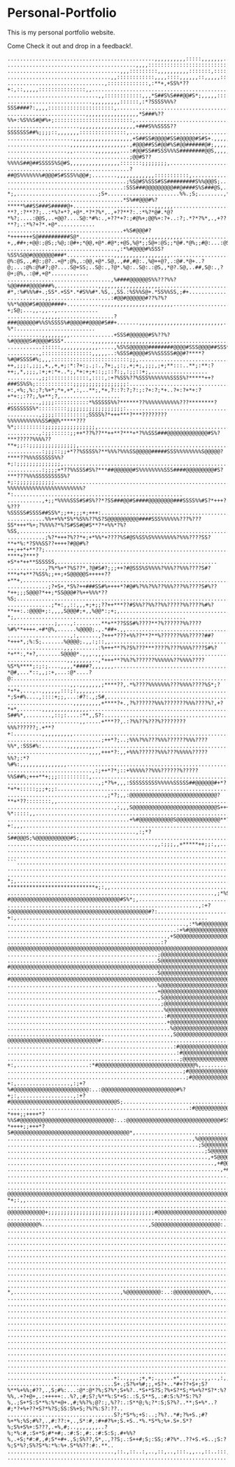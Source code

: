 # Personal-Portfolio
 
This is my personal portfolio website.

Come Check it out and drop in a feedback!.


```.........................................................................................................................................................................................................................................................................................................
...............................................,,,,,,,,,,:::::,,,,,,,.......................................................................................................................................................................................................................................
.........................................,,,,::::::::::::::::::::::::::,,,,.................................................................................................................................................................................................................................
....................................,,,:::::::::,,,,,,,,,,:::::::,::::::::::,,,.............................................................................................................................................................................................................................
.................................,,::::::::::::,,,,::::,,,,,,::,,,,,::::::::::::,,..........................................................................................................................................................................................................................
...............................,:::::::::::::,:**+,+SS%*??+:,::,,,,,:::::::::::::::,,.......................................................................................................................................................................................................................
.............................,,::::::::::::,,,*S##S%S###@@#S*;,,,,,:::::::::::::::::::,.....................................................................................................................................................................................................................
...........................,,,,,,,,,::::::,:*?SSSS%%%?SSS####?:,,,,:::::::::::::::::::::,...................................................................................................................................................................................................................
.........................,,,,,,,,,,,,,,,,,*S###%??%%+:%S%%S#@#%+;:::::::::::::::::::::::::,.................................................................................................................................................................................................................
.......................,,,,,,,,,,,,,,,,,,+###S%%SSSS??SSSSSSS##%;;;;::,,,,,,,:::::::::::::::,...............................................................................................................................................................................................................
.....................,,,,,,,,,,,,,,,,,,,+S##SS#@@@@#SS#@@@@@#S#S+.,,,,,,,,,,,,:::::::::::::::,..............................................................................................................................................................................................................
....................,,,,,,,,,,,,,,,,,,.,#@@@##SS#@@#%S#@@######@#;,,,,,,,,,:,,::::::::;;;;;;;;:,...........................................................................................................,,,.,,::,,..,:,,,,...............................................................................
...................,,.......,,,,,,,,...:#@@#SS##SSS%%%S########@@S,,,,,,,,,::::::::::;;;;;;;;;;;,..........................................................................................................+;++++++++;,,+:++;+..............................................................................
.......................................;@@#S??%%%%S##@##SSSSS%S@#S,,,,,,,,,,,,,,,,:::::::;;;;;;;;,.........................................................................................................,.,,,,,,,,:,.,,,,,,..............................................................................
.......................................?##@S%%%%%%%#@@@#S#SSS%%@@#;........,,,,,,,,,,,,:::::::::::,.........................................................................................................................................................................................................
......................................;%S@#S%SSS#SS#########S%%@@@S;.........,,,,,,,,,,,,,,,,,,,,,,,........................................................................................................................................................................................................
.....................................:SSS###@@@@@@@@@##@####S%S###@S,...............,,,,,,,,,,,,,,,,,....................................,;*?*;,..........................;S+.......................%%.;S;........,**,....+*;....+*,.:**,.........;*,..;+,...................................;S;............
.....................................*S%##@@@#%?*****%##SS###S#####@+..........................,,,,,,....................................*@?;*%;.,*%?**?,:?**??;..:*%?+*?,+@*.*?*?%*,.,+??**?:.:*%?*@#.*@?*%?;....:@@S,..+@@?....S@:*#%:.,+??*+?:;#@%+;@@%+:?+..:?;.*?*?%*,.,+??**?;.:*%?+?*.+@*............
.....................................+%S#@@@#?*+++++++S@##########S@*....................,,,,,,,,,,,,,...................................:%S%?+,,##+;+@@:;@S;;%@;:@#+;*@@,+@*.#@*;+@S,%@*;;S@+:@S;;*@#.*@%;;#@:...:@S#%.;@%@?....S@#@+...%@*;;S@+,S@+::S@+:;@%..;@?.#@*;+@S,%@*;;S@+:@S;;*@@,+@*............
...................................,:*%#@@@@#%SSS?%SS%S@@#@@@@@@@###*...............,,,,,,,,,,,,,,,,,,...................................:+;:?@%:@S,.,#@:;@?..+@*;@%,.:@@,+@*.S@,.,##,#@:.,%@++@?,.:@#.*@+..?@;...:@%:@%#?;@?....S@+SS;..S@:.,?@*.%@:..S@:.:@S,,*@?.S@,..##,S@:.,?@+;@%,.:@#,+@*............
.................................,%####@@@@@@S%%???%%?%@@####@@@@###%,.............,,,,,,,,,,,,,,,,,,,,..................................:%S%%%;.+SS%%S#,:#*..;#+.+SS%%SS,;#+.%S,.,SS.:%S%%%#;.*SS%%#S.+#;..*#;...,#%.;#%,:#*....%#,,?#*,:%#%%%#+.;SS*.+SS*.*#S%%#*.%S,.,SS.:%S%%S@+.*SS%%SS,;#+............
............,,...................:#@@#@@@@@@#??%?%?%%*%@@@#S#@@@@####+...........,,,,,,,,,,,,,,,,,,,,,,,...................................,,,.....,,..,..,,...,....,,.,,..,..,,...,,...,,,.,....,,.,,..,...,,.....,,..,...,,....,,...,,,..,,,.,....,,...,,..,,,.,,.,,...,,.;%?+;S@;...,,.,,..,.............
...........,,,,,,.................?###@@@@@@#%%S%SSSS%#@@@@##@@@@#S##+.......,,,,,,,,,,,,,,,,,,,,,,,,,,,....................................................................................................................................................................,+??%*:.........................
...........,,,,,,,,,..............+SSS#@@@@@@#S%??%?%#@@@@@S#@@@@#SSS*.........,,,,,,,,,,,,,,,,,,,,,,,,,....................................................................................................................................................................................................
...........::::::,,,,,,,,,,,,.....,%S%S@@@@@@########@@@@#SSS@@@@##SSS*;,.......,,,,,,,,,,,,,,,,,,,,,,,,.........................................,:,,.....:,.............,:,.................,:.,........,,,.................,,.....,,:,,,.:,..,:,.........:,..,,.,,.........,:.............................
..........,::::::::::::::::,,,,,..:%SSS#@@@@#S%%SSSSS#@@#?****?%#@#SSSS#%;,,,:::::::::::::::::::::::::;;,.......................................++;;;:+.:;+*;+,:;;;,+;,.;?++,;;;:,;;;,+,,+,+;:*:?+:;.;:.,?+;,;:;,+;+;,;;;,;+;**:::..**;:**:?++;,*,;;;,:+;+:*+..*;,*+:+;+::;;::?:;,:;;::+;,..................
..........,;;:::::::::::::,::::,:+?%SS%??%SSS%%%%%%%SSSS%?*****++?###SS%S%;::::::::::::;;;;;;;;;;;;;;;;;:......................................,?;,::,***,**:*+**+*:?:..:++*:%+**+*:;,?::?:%::?,?;,*+*,.,?+:,+%;,%:;?;%+*;*+,+*,:,..**;,*+,?::?:?;?:;:?+:?;*+..?+:?+*+:?+*+:;:??;,%+**;?,...................
..........,;;;;:::::::::::*%SSSSS%%?******??%%%%%%%%%%%???********?#SSSSSSS%*:::::::::;;;;;;;;;;;;;;;;;;:.......................................,;;;:.:%:.:;;;,,;;:,;...,;;;,:;;,,;;:,:;;;,;.,;.:;.;?,..,;;:,;,;:?;;:,:;;,::.,;:+:..:;;,,;,;,,;,;,:;;,,;;;,::..;,.::,;;;:,;;:,;,;,:;;,,;....................
..........,;;;;::::::::::;SSSS%?*+++***?***????????%%%%%%%%%%%SS#@@%*****???%*;:::::::::;;;;;;;;;;;;;;;;,.............................................::...........................................::...........,;..............,...........................................................................
..........,:;;::::::;;++*??%??**++**?***+*?%%SSS###@@@@@@@@@@@@@#S%?***?????%%%%??**+;;::;;;;;;;;;;;;;;;,...................................................................................................................................................................................................
...........:;;;::;;+*??%SSSS%?**%%%?%%%SS@@@@@#####SSS%%%%%%%%S@@@@@?****??%%%SSSSSS%%?+;:;;;;;;;;;;;;;;,.............................................................................,,,,,,,,,,,,,,,,,,,,,,,...............................................................................................
...........:;;;;+*??%%SSS#S%?***##@@@@@@#S%%%%%%%%SSS####@@@@@@@@@#S?***???%%%SSSSSSSSS%?+;:;;;;;;;;;;;;..........................................................................,,:,,,,,,,,,,,,,,,,,,,,,,,,,:,,.......,+?%%%%%%%%%%%%%%%%%%%%%%%%?*:......................................................
...........,+;;*%%%%SSS#S#S%??*?SS###@@#S####@@@@@@@@###SSSS%%#S?*+++?%???%SSSSS#SSSS##SS%*;;++;;;+;+++:.........................................................................::,...........................,:,.....+S############################S?,....................................................
............%%++%%*S%*%S%%??%S?S@@@@@@@@@@####SSS%%%%%%???%???SS*+++*%+;?%%%%?*%?S#SS#@#S**?*+%%*?%?%SS,........................................................................,:....,,,.....,,:,.,.,:.,,,,,....:,...;##SSSSSSSSSSSSSSSSSSSSSS%SSSSSS#?,...................................................
............;%?*+++?%??*+;+*%%*+????%S#@S%SS%S%%%%%%%%?%%%????SS?**+*%:*?S%%SS??++++?#@@#%?++;++*+**??;.........................................................................:,....;***+*****%*+****,*:+?:....,:...*#SSSS%+?****+?***?+S*+*++**SSSSSS,...................................................
............,?%*%+*?%S??*,?@#S#?;;;++?#@SSS%S%%%%?%%%??%%%????S#?***+*+**?%SS%;;++;+S@@@@@S+++++??+**+,.........................................................................,:....,,,,,,,,,,,,,,,,,.,,,,.....:,...:S#SSSSSSSSSSSSSSSSSSSSSSSSSSSSS#?....................................................
.............;?+S+,*S%?++###SS#%++++*?#@#%?%%?%%??%%%???%%????S#%??*++;;;S@@@?*++;*SS@@@#?%++%%%*??%S;...........................................................................,:,,.........................,,:,.....:%S###########################S*,....................................................
..............;*+:,,::,,,+;+;;??++***??#S%%??%%??%%?????%%????%#%?**++:.:@@@@+;:,,,,S@@@#;+,,%@@*:;+;,.............................................................................,,,,:::::::::::::::::::::,,,,.........:+*???????????????????????*;,......................................................
...............;,...,:........**+**??SSS#%????**?%??????%%????%#%**++++.+#*@%,......%@@@@;.,.*##+.,,........................................................................................................................................................................................................
....................,:,......,?+++*???+%%??**?**%??????%%%?????##?*+++*,;%:S;.......%@@@@;.,,:;::,,..................................................................................................,:;;,........,::,.........:;;:.........................................................................
..................,,,........:%+++**?%?S%???***????%???%%%%????S#%?*+**:,*+?,.......S@@@@*.,,,.,,,.................................................................................................,*%#@@@%:....,;+,,+;,.....;%%SS%%;.......................................................................
...................,,,,,,,,..,*+++**?%%?%??????%%%%%%??%%%%????%S*%****;:;:;....,,,,*####?,,,,,,,..................................................................................................+@????*@#,...*::,,;:+,...:@*....?@:......................................................................
....................,,.,,,,,,,;****??,.*%????%%%%%%%???%%%%????%S*;?*+*+,...,..,,,,,,:::;:,,,,,,...................................................................................................;@?*;S+#%....,::::+;;,...:#?:.,;S#,......................................................................
.....................,,,,,,,,,+****?+.,?%??????%%%???????%%%????%?,+?*+*,.......,,,,,,,,,,,,,,,.....................................................................................................;?S##%*,........,::;:....:**,,S?:.......................................................................
.......................,,.....+***??,.:?%%??%???%????????%%%??????;.+**?+:.........,,,,,,,,,,.........................................................................................................,,,......................,............................................................................
..............................;++*?;..;%%%?%%???%%%??????%%%????%%*,:SSS#%:........,,,,,,,,,................................................................................................................................................................................................................
..........................,,,,+++*?:,,+%%%??????%%%???%%%%%?????%%?;:*?%#%:,,,,,,,,,,,,,,,..................................................................................................................................................................................................................
...........................,:;++*?*;::+%%%%%??%%%??????%?????%%S##%;+++**+;;;::::::::::,....................................................................................................................................................................................................................
.............................,;*?%+,,,:SSSSSSSSS%%%%%SSSSS##@@@@@@#+*?*+*+:::::;;;+;;:......................................................................................................................................................................................................................
...............................,;*?;,,:@@@@@@@@@@@@@@@@@@@@@@@@@@@@?**+*??::::::::,,........................................................................................................................................................................................................................
..................................,:,,,S@@@@@@@@@@@@@@@@@@@@@@@@@@@S+++?%*:::::,,...........................................................................................................................................................................................................................
.......................................+%#@@@@@@@@@@@S@@@@@@@@@@@@@@**??+:,,,...............................................................................................................................................................................................................................
.........................................,:;*?S##@@@S;%@@@@@@@@@@@#S;,,,....................................................................................................................................................................................................................................
...............................................,,:;;;,,+*****++;;:,,........................................................................................................................................................................................................................................
............................................................................................................................................................................................................................................................................................................
.........................................................................................................................................................................................................................................................................................................```
```.........................................................................................................................................................................................................................................................................................................
............................................................................................................................................................................................................................................................................................................
.......................................................................,,:;+**************************???*;,....................................................................................,;*?****************************+;:,,.......................................................................
..................................................................,;*%S#@@@@@@@@@@@@@@@@@@@@@@@@@@@@@@@@@@@#?;,..............................................................................,;?#@@@@@@@@@@@@@@@@@@@@@@@@@@@@@@@@@@@#S%*;,..................................................................
.............................................................,:+?S@@@@@@@@@@@@@@@@@@@@@@@@@@@@@@@@@@@@@@@@@@@@#?:..........................................................................:*S@@@@@@@@@@@@@@@@@@@@@@@@@@@@@@@@@@@@@@@@@@@@S?+:,.............................................................
.........................................................,:*%#@@@@@@@@@@@@@@@@@@@@@@@@@@@@@@@@@@@@@@@@@@@@@@@@@@@S*:....................................................................:*S@@@@@@@@@@@@@@@@@@@@@@@@@@@@@@@@@@@@@@@@@@@@@@@@@@@#%*:,.........................................................
......................................................:+%#@@@@@@@@@@@@@@@@@@@@@@@@@@@@@@@@@@@@@@@@@@@@@@@@@@@@@@@@@@S*:..............................................................:*S@@@@@@@@@@@@@@@@@@@@@@@@@@@@@@@@@@@@@@@@@@@@@@@@@@@@@@@@@@#%+:......................................................
...................................................,+S@@@@@@@@@@@@@@@@@@@@@@@@@@@@@@@@@@@@@@@@@@@@@@@@@@@@@@@@@@@@@@@@@S+:........................................................,+%@@@@@@@@@@@@@@@@@@@@@@@@@@@@@@@@@@@@@@@@@@@@@@@@@@@@@@@@@@@@@@@@@S*:...................................................
.................................................:?@@@@@@@@@@@@@@@@@@@@@@@@@@@@@@@@@@@@@@@@@@@@@@@@@@@@@@@@@@@@@@@@@@@@@@@%+,..................................................,+%@@@@@@@@@@@@@@@@@@@@@@@@@@@@@@@@@@@@@@@@@@@@@@@@@@@@@@@@@@@@@@@@@@@@@@@?:.................................................
................................................;@@@@@@@@@@@@@@@@@@@@@@@@@@@@@@@@@@@@@@@@@@@@@@@@@@@@@@@@@@@@@@@@@@@@@@@@@@@@%+,............................................,;%#@@@@@@@@@@@@@@@@@@@@@@@@@@@@@@@@@@@@@@@@@@@@@@@@@@@@@@@@@@@@@@@@@@@@@@@@@@@;................................................
................................................S@@@@@@@@@@@@@@@@@@@@@@@@@@@@@@@@@@@@@@@@@@@@@@@@@@@@@@@@@@@@@@@@@@@@@@@@@@@@@@#?;,......................................,;?#@@@@@@@@@@@@@@@@@@@@@@@@@@@@@@@@@@@@@@@@@@@@@@@@@@@@@@@@@@@@@@@@@@@@@@@@@@@@@@S................................................
................................................S@@@@@@@@@@@@@@@@@@@@@@@@@@@@@@@@@@@@@@@@@@@@@@@@@@@@@@@@@@@@@@@@@@@@@@@@@@@@@@@@@#?;,................................,;?#@@@@@@@@@@@@@@@@@@@@@@@@@@@@@@@@@@@@@@@@@@@@@@@@@@@@@@@@@@@@@@@@@@@@@@@@@@@@@@@@@S................................................
................................................%@@@@@@@@@@@@@@@@@@@@@@@@@@@@@@@@@@@@@@@@@@@@@@@@@@@@@@@@@@@@@@@@@@@@@@@@@@@@@@@@@@@@#?:............................:*#@@@@@@@@@@@@@@@@@@@@@@@@@@@@@@@@@@@@@@@@@@@@@@@@@@@@@@@@@@@@@@@@@@@@@@@@@@@@@@@@@@@@%................................................
................................................+@@@@@@@@@@@@@@@@@@@@@@@@@@@@@@@@@@@@@@@@@@@@@@@@@@@@@@@@@@@@@@@@@@@@@@@@@@@@@@@@@@@@@@@S*:......................:*S@@@@@@@@@@@@@@@@@@@@@@@@@@@@@@@@@@@@@@@@@@@@@@@@@@@@@@@@@@@@@@@@@@@@@@@@@@@@@@@@@@@@@@@+................................................
................................................,S@@@@@@@@@@@@@@@@@@@@@@@@@@@@@@@@@@@@@@@@@@@@@@@@@@@@@@@@@@@@@@@@@@@@@@@@@@@@@@@@@@@@@@@@@S*:................:*S@@@@@@@@@@@@@@@@@@@@@@@@@@@@@@@@@@@@@@@@@@@@@@@@@@@@@@@@@@@@@@@@@@@@@@@@@@@@@@@@@@@@@@@@@S,................................................
.................................................;@@@@@@@@@@@@@@@@@@@@@@@@@@@@@@@@@@@@@@@@@@@@@@@@@@@@@@@@@@@@@@@@@@@@@@@@@@@@@@@@@@@@@@@@@@@@S+:..........,+%@@@@@@@@@@@@@@@@@@@@@@@@@@@@@@@@@@@@@@@@@@@@@@@@@@@@@@@@@@@@@@@@@@@@@@@@@@@@@@@@@@@@@@@@@@@@;.................................................
..................................................%@@@@@@@@@@@@@@@@@@@@@@@@@@@@@@@@@@@@@@@@@@@@@@@@@@@@@@@@@@@@@@@@@@@@@@@@@@@@@@@@@@@@@@@@@@@@@@%+:....:+%@@@@@@@@@@@@@@@@@@@@@@@@@@@@@@@@@@@@@@@@@@@@@@@@@@@@@@@@@@@@@@@@@@@@@@@@@@@@@@@@@@@@@@@@@@@@@@%..................................................
..................................................:#@@@@@@@@@@@@@@@@@@@@@@@@@@@@#+*%S#@@@@@@@@@@@@@@@@@@@@@@@@@@@@@@@@@@@@@@@@@@@@@@@@@@@@@@@@@@@@@@:..:@@@@@@@@@@@@@@@@@@@@@@@@@@@@@@@@@@@@@@@@@@@@@@@@@@@@@@@@@@@@@@#S%*+#@@@@@@@@@@@@@@@@@@@@@@@@@@@@#,..................................................
...................................................+@@@@@@@@@@@@@@@@@@@@@@@@@@@@@%,..,:;*%S#@@@@@@@@@@@@@@@@@@@@@@@@@@@@@@@@@@@@@@@@@@@@@@@@@@@@@@@@:..:@@@@@@@@@@@@@@@@@@@@@@@@@@@@@@@@@@@@@@@@@@@@@@@@@@@@@@@@#S%*;:,..,%@@@@@@@@@@@@@@@@@@@@@@@@@@@@#:...................................................
....................................................%@@@@@@@@@@@@@@@@@@@@@@@@@@@@@#;.......,:;*%S#@@@@@@@@@@@@@@@@@@@@@@@@@@@@@@@@@@@@@@@@@@@@@@@@@@:..:@@@@@@@@@@@@@@@@@@@@@@@@@@@@@@@@@@@@@@@@@@@@@@@@@@#S%*;:,.......;#@@@@@@@@@@@@@@@@@@@@@@@@@@@@#;....................................................
....................................................,S@@@@@@@@@@@@@@@@@@@@@@@@@@@@@@?,...........,:;*%S@@@@@@@@@@@@@@@@@@@@@@@@@@@@@@@@@@@@@@@@@@@@@:..:@@@@@@@@@@@@@@@@@@@@@@@@@@@@@@@@@@@@@@@@@@@@@S%*+:,...........,?@@@@@@@@@@@@@@@@@@@@@@@@@@@@@#:.....................................................
.....................................................:#@@@@@@@@@@@@@@@@@@@@@@@@@@@@@@#*,...............,:+*%S#@@@@@@@@@@@@@@@@@@@@@@@@@@@@@@@@@@@@@@:..:@@@@@@@@@@@@@@@@@@@@@@@@@@@@@@@@@@@@@@@S%*+:,...............,*#@@@@@@@@@@@@@@@@@@@@@@@@@@@@@S:......................................................
......................................................:#@@@@@@@@@@@@@@@@@@@@@@@@@@@@@@@#*,...................,:+*%S@@@@@@@@@@@@@@@@@@@@@@@@@@@@@@@@@:..:@@@@@@@@@@@@@@@@@@@@@@@@@@@@@@@@@#%*+:,...................,*#@@@@@@@@@@@@@@@@@@@@@@@@@@@@@@S,.......................................................
.......................................................;@@@@@@@@@@@@@@@@@@@@@@@@@@@@@@@@@#?:.......................,:+*%S#@@@@@@@@@@@@@@@@@@@@@@@@@@:..:@@@@@@@@@@@@@@@@@@@@@@@@@@@#%?+:,.......................:*#@@@@@@@@@@@@@@@@@@@@@@@@@@@@@@@%,........................................................
........................................................;#@@@@@@@@@@@@@@@@@@@@@@@@@@@@@@@@@@S*:,.........................,:+S@@@@@@@@@@@@@@@@@@@@@@@:..:@@@@@@@@@@@@@@@@@@@@@@@S+:,.........................,:*%@@@@@@@@@@@@@@@@@@@@@@@@@@@@@@@@@*..........................................................
.........................................................;#@@@@@@@@@@@@@@@@@@@@@@@@@@@@@@@@@@@@#?+:,.................,:;+?%#@@@@@@@@@@@@@@@@@@@@@@@@:..:@@@@@@@@@@@@@@@@@@@@@@@@#%?+;:,.................,:+?#@@@@@@@@@@@@@@@@@@@@@@@@@@@@@@@@@@S;...........................................................
..........................................................:#@@@@@@@@@@@@@@@@@@@@@@@@@@@@@@@@@@@@@@@#S?*+++;;++++*?%%S#@@@@@@@@@@@@@@@@@@@@@@@@@@@@@@:..:@@@@@@@@@@@@@@@@@@@@@@@@@@@@@@#SS%?*++++;;+++*?S#@@@@@@@@@@@@@@@@@@@@@@@@@@@@@@@@@@@@@*,............................................................
...........................................................,%@@@@@@@@@@@@@@@@@@@@@@@@@@@@@@@@@@@@@@@@@@@@@@@@@@@@@@@@@@@@@@@@@@@@@@@@@@@@@@@@@@@@@@@:..:@@@@@@@@@@@@@@@@@@@@@@@@@@@@@@@@@@@@@@@@@@@@@@@@@@@@@@@@@@@@@@@@@@@@@@@@@@@@@@@@@@@@?:..............................................................
.............................................................;S@@@@@@@@@@@@@@@@@@@@@@@@@@@@@@@@@@@@@@@@@@@@@@@@@@@@@@@@@@@@@@@@@@@@@@@@@@@@@@@@@@@@@:..:@@@@@@@@@@@@@@@@@@@@@@@@@@@@@@@@@@@@@@@@@@@@@@@@@@@@@@@@@@@@@@@@@@@@@@@@@@@@@@@@@@%:................................................................
...............................................................;S@@@@@@@@@@@@@@@@@@@@@@@@@@@@@@@@@@@@@@@@@@@@@@@@@@@@@@@@@@@@@@@@@@@@@@@@@@@@@@@@@@@:..:@@@@@@@@@@@@@@@@@@@@@@@@@@@@@@@@@@@@@@@@@@@@@@@@@@@@@@@@@@@@@@@@@@@@@@@@@@@@@@@@%:..................................................................
................................................................,+S@@@@@@@@@@@@@@@@@@@@@@@@@@@@@@@@@@@@@@@@@@@@@@@@@@@@@@@@@@@@@@@@@@@@@@@@@@@@@@@@@:..:@@@@@@@@@@@@@@@@@@@@@@@@@@@@@@@@@@@@@@@@@@@@@@@@@@@@@@@@@@@@@@@@@@@@@@@@@@@@@#?:....................................................................
..................................................................,+#@@@@@@@@@@@@@@@@@@@@@@@@@@@@@@@@@@@@@@@@@@@@@@@@@@@@@@@@@@@@@@@@@@@@@@@@@@@@@@@:..:@@@@@@@@@@@@@@@@@@@@@@@@@@@@@@@@@@@@@@@@@@@@@@@@@@@@@@@@@@@@@@@@@@@@@@@@@@@%+,......................................................................
....................................................................,+#@@@@@@@@@@@@@@@@@@@@@@@@@@@@@@@@@@@@@@@@@@@@@@@@@@@@@@@@@@@@@@@@@@@@@@@@@@@@@:..:@@@@@@@@@@@@@@@@@@@@@@@@@@@@@@@@@@@@@@@@@@@@@@@@@@@@@@@@@@@@@@@@@@@@@@@@S*:.........................................................................
......................................................................,*#@@@@@@@@@@@@@@@@@@@@@@@@@@@@@@@@@@@@@@@@@@@@@@@@@@@@@@@@@@@@@@@@@@@@@@@@@@@:..:@@@@@@@@@@@@@@@@@@@@@@@@@@@@@@@@@@@@@@@@@@@@@@@@@@@@@@@@@@@@@@@@@@@@#%+:............................................................................
........................................................................,*#@@@@@@@@@@@@@@@@@@@@@@@@@@@@@@@@@@@@@@@@@@@@@@@@@@@@@@@@@@@@@@@@@@@@@@@@@:..:@@@@@@@@@@@@@@@@@@@@@@@@@@@@@@@@@@@@@@@@@@@@@@@@@@@@@@@@@@@@@#S%*+:,,...............................................................................
..........................................................................,?@@@@@@@@@@@@@@@@@@@@@@@@@@@@@@@@@@@@@@@@@@@@@@@@@@@@@@@@@@@@@@@@@@@@@@@@:..:@@@@@@@@@@@@@@@@@@@@@@@@@@@@@@@@@@@@@@@@@@@@@@@@@@##SS%?*+;:,,......................................................................................
............................................................................:?@@@@@@@@@@@@+;;;;;;;;;;;;;;;;;;;;;;;;;;;;;;;;;;#@@@@@@@@@@@@@@@@@@@@@@:..:@@@@@@@@@@@@@@@@@@@@@@#+;;;;;;;;;;;;;;;;;;;;:::::,,,................................................................................................
..............................................................................:?@@@@@@@@@@%..................................,S@@@@@@@@@@@@@@@@@@@@@:..:@@@@@@@@@@@@@@@@@@@@@S:.............................................................................................................................
................................................................................:%@@@@@@@@@%..................................,S@@@@@@@@@@@@@@@@@@@@:..:@@@@@@@@@@@@@@@@@@@@S,..............................................................................................................................
..................................................................................;%@@@@@@@@?..................................,S@@@@@@@@@@@@@@@@@@@:..:@@@@@@@@@@@@@@@@@@@S,...............................................................................................................................
....................................................................................;%@@@@@@@*..................................,%@@@@@@@@@@@@@@@@@@:..:@@@@@@@@@@@@@@@@@@S,................................................................................................................................
......................................................................................;S@@@@@@+..................................,%@@@@@@@@@@@@@@@@@:..:@@@@@@@@@@@@@@@@@%,.................................................................................................................................
........................................................................................;S@@@@@;..................................,%@@@@@@@@@@@@@@@@:..:@@@@@@@@@@@@@@@@%,..................................................................................................................................
.........................................................................................,+S@@@#:..................................,%@@@@@@@@@@@@@@@:..:@@@@@@@@@@@@@@@%,...................................................................................................................................
...........................................................................................,+#@@#,..................................,%@@@@@@@@@@@@@@:..:@@@@@@@@@@@@@@%,....................................................................................................................................
.............................................................................................,*#@S,..................................,%@@@@@@@@@@@@@:..:@@@@@@@@@@@@@%,.....................................................................................................................................
...............................................................................................,*@%,..................................,%@@@@@@@@@@@@:..:@@@@@@@@@@@@%,......................................................................................................................................
.................................................................................................,?*,..................................,%@@@@@@@@@@@:..:@@@@@@@@@@@%,.......................................................................................................................................
...................................................................................................:,...................................,%@@@@@@@@@@:..:@@@@@@@@@@S,........................................................................................................................................
.........................................................................................................................................,S@@@@@@@@@:..:@@@@@@@@@S,.........................................................................................................................................
..........................................................................................................................................,S@@@@@@@@:..:@@@@@@@@S,..........................................................................................................................................
...........................................................................................................................................,S@@@@@@@:..:@@@@@@@#:...........................................................................................................................................
............................................................................................................................................:#@@@@@@:..:@@@@@@#:............................................................................................................................................
.............................................................................................................................................:#@@@@@:..:@@@@@#:.............................................................................................................................................
..............................................................................................................................................;@@@@@:..:@@@@@;..............................................................................................................................................
...............................................................................................................................................;@@@@:..:@@@@;...............................................................................................................................................
................................................................................................................................................;@@@:..:@@@+................................................................................................................................................
.................................................................................................................................................+@@:..:@@+.................................................................................................................................................
..................................................................................................................................................+@:..:@*..................................................................................................................................................
...................................................................................................................................................*:..:*...................................................................................................................................................
..............................................................................,............................................................,...................................,..........,.....................................................,...........................................................
..................................+:..,,,.;+,+;.,,...+*,,..,,..,,..,:,,:?.,,.,?:+;,...,*::?:,...,,..,,,...,,,.,,,.,,:,,:,..,,,,+*.,,.,,...;*:*:...........;*++:.,,,.,,..,,:,..,?,,,:...,?,?:,,:,..,,....,:,,.,,,...:,?;.,?,.,,.,*:,*,,,,....::?:*;,..,,.,,...++,,,,...;*,.,:,..,,,,.,,,.++,*;:,..,,..,,,++..
..................................S+.;S?%+%#;;,+S?+..*#+??+S+;S?%**%+%%;#??,.,S;#%:...:@*:@*?%;S?%*;S+%?..*S+*S?S;?%+S?*S;*%+%?*S?*:%?%%,.+?+@+,.:+++++:..%?,;#;S?;%**%:S*+S:.:S,S**S,.:#:S:%?*S:?%?%,.;S+*S:S**%:%*+@+.,#;%%?%;@?:;,%??:.:S**@;%;?*:S;S?%?..**;S+%*..?#;*?+%+??+S?*%?S;SS:S%+S;?%?%:S?:??..
..................................S?;*S*%;+S:..;?%?..*#;?%+S.;#?%+*%;%S;#%?,.,#:??:+,.,S*:#,:#+#?%+;S.+S..*%.*S*%;%+.S+.S*?%;S%+S%+:S???,.+%,#;..,,,,,,,..?%;*%:#,:S+*S;#*+#;.:#:S:,#:.:#:S:S;.#+%%?%,.+S;*#:#,,#;S*+#+.,S;S%??,S*,.,??S;.:S++#;S;:SS;:#?%*..??+S.+S..;S:?%;S*%?;S%?S*%:*%:%+.S*%%??:#:.**..
..................................,::.,::..:,..,::,..,:::.,,..,::..:::,,,.:,..:,,::*,..,:,:.,:.,::.,,.,:..,,..,:,.,,.,,.,,.:::,,,,:,,::,..,,.,:...........,:::..:..,::,:#;:,..,:.:,.:,.,:.:,,,.:,.::,...,:::,:..:.,:::,..:..::,.,:,..,::...,:::,,,.,:..,::...,,,,.,,...::.::,.;%*S+.::,.,:,,,.:,.::,.:..,,..
.........................................................................................................................................................................................................................................................................................................```
